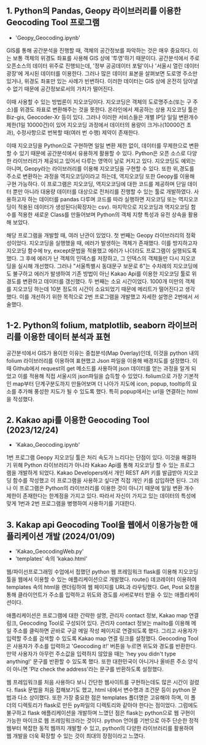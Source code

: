 ## 1. Python의 Pandas, Geopy 라이브러리를 이용한 Geocoding Tool 프로그램 <br>
- 'Geopy_Geocoding.ipynb'

GIS를 통해 공간분석을 진행할 때, 객체의 공간정보를 파악하는 것은 매우 중요하다. 이는 보통 객체의 위경도 좌표를 사용해 GIS 상에 '투영'하기 때문이다. 공간분석에서 주로 오픈소스의 데이터 위주로 진행되는데, '정부 공공데이터 포털'이나 '서울시 열린 데이터 광장'에 게시된 데이터를 이용한다. 그러나 많은 데이터 표본을 살펴보면 도로명 주소만 있거나, 위경도 좌표만 있는 사례가 빈번하다. 이러한 데이터는 GIS 상에 온전히 담아낼 수 없기 때문에 공간정보로서의 가치가 떨어진다.<br>

이때 사용할 수 있는 방법론이 지오코딩이다. 지오코딩은 객체의 도로명주소(또는 구 주소)를 위경도 좌표로 변환해주는 것을 뜻한다. 온라인에서 제공하는 상용 지오코딩 툴은 Biz-gis, Geocoder-Xr 등이 있다. 그러나 이러한 서비스들은 개별 IP당 일일 변환개수 제한(1일 10000건)이 있어 지오코딩 과정에서 데이터의 용량이 크거나(10000건 초과), 수정사항으로 번복할 때(여러 번 수행) 제약이 존재한다.<br>

이때 지오코딩을 Python으로 구현하면 일일 변환 제한 없이, 데이터를 무제한으로 변환할 수 있기 때문에 공간분석에서 유용하게 활용할 수 있다. Python은 오픈 소스로 다양한 라이브러리가 제공되고 있어서 다루는 영역이 날로 커지고 있다. 지오코딩도 예외는 아니며, Geopy라는 라이브러리를 이용해 지오코딩을 구현할 수 있다. 또한 위,경도를 주소로 변환하는 과정을 역지오코딩이라고 하는데, 역지오코딩 또한 Geopy를 이용해 구현 가능하다. 이 프로그램은 지오코딩, 역지오코딩에 대한 코드를 제공하며 단일 데이터 뿐만 아니라 대용량 데이터를 대상으로 전처리를 진행할 수 있는 툴로 개발하였다. 사용하고자 하는 데이터를 pandas 다루며 코드를 따라 실행하면 지오코딩 또는 역지오코딩이 적용된 데이터가 생성된다(확장자는 csv). 마지막으로 지오코딩과 역지오코딩 함수를 적용한 새로운 Class를 만들어보며 Python의 객체 지향 특성과 유전 상속을 활용해 보았다.  <br>

해당 프로그램을 개발할 때, 여러 난관이 있었다. 첫 번째는 Geopy 라이브러리의 정확성이었다. 지오코딩을 실행했을 때, 에러가 발생하는 객체가 존재했다. 이를 방지하고자 지오코딩 함수에 try, except문법을 적용했고 에러가 나더라도 프로그램이 실행되도록 했다. 그 후에 에러가 난 객체의 인덱스를 저장하고, 그 인덱스의 객체들만 다시 지오코딩을 실시해 개선했다. 그러나 "서울특별시 동대문구 보문로 6"는 수차례의 지오코딩에도 불구하고 에러가 발생하여 기존 방법이 아닌 Kakao Api를 이용한 지오코딩 툴로 위경도를 변환하고 데이터를 갱신했다. 두 번째는 소요 시간이었다. 1000개 미만의 객체를 지오코딩 하는데 10분 정도의 시간이 소요되었기 때문에 메리트가 떨어진다고 생각했다. 이를 개선하기 위한 목적으로 2번 프로그램을 개발했고 자세한 설명은 2번에서 서술했다.<br>


## 1-2. Python의 folium, matplotlib, seaborn 라이브러리를 이용한 데이터 분석과 표현<br>

공간분석에서 GIS가 용이한 이유는 중첩분석(Map 0verlay)인데, 이것을 python 내의 folium 라이브러리를 이용하여 표현했고 Json 파일을 이용해 배경지도를 설정했다. 이때 Github에서 request의 get 메소드를 사용하여 json 데이터를 얻는 과정을 알게 되었고 이를 적용해 직접 서울시의 json파일을 습득할 수 있었다. folium으로 가장 기본적인 map부터 단계구분도까지 만들어보며 더 나아가 지도에 icon, popup, tooltip의 요소를 추가해 풍성한 지도가 될 수 있도록 했다. 특히 popup에서는 url을 연결하는 html을 작성했다.<br>

## 2. Kakao api를 이용한 Geocoding Tool (2023/12/24) <br>
- 'Kakao_Geocoding.ipynb' <br>

1번 프로그램 Geopy 지오코딩 툴은 처리 속도가 느리다는 단점이 있다. 이것을 해결하기 위해 Python 라이브러리가 아니라 Kakao Api를 통해 지오코딩 할 수 있는 프로그램을 개발하게 되었다. Kakao Developers에서 개인 REST API 키를 발급받아 지오코딩 함수를 작성했고 이 프로그램을 사용하고 싶다면 직접 개인 키를 삽입하면 된다. 그러나 이 프로그램은 Python의 라이브러리를 이용한 것이 아니기 때문에 일일 변환 개수 제한이 존재한다는 한계점을 가지고 있다. 따라서 자신이 가지고 있는 데이터의 특성에 맞게 1번과 2번 프로그램을 병행하여 사용하기를 기대한다.

## 3. Kakap api Geocoding Tool을 웹에서 이용가능한 애플리케이션 개발 (2024/01/09) <br>
- 'Kakao_GeocodingWeb.py' <br>
- 'templates' 속의 'kakao.html' <br>

웹/파이선프로그래밍 수업에서 접했던 python 웹 프레임워크 flask를 이용해 지오코딩 툴을 웹에서 이용할 수 있는 애플리케이션으로 개발했다. route() 데코레이터 이용하여 templates 속의 html을 랜더링하여 웹 페이지를 URL과 라우팅했다. Get, Post 요청을 통해 클라이언트가 주소를 입력하고 위도와 경도를 서버로부터 받을 수 있는 애플리케이션이다.<br>

애플리케이션은 프로그램에 대한 간략한 설명, 관리자 contact 정보, Kakao map 연결 링크, Geocoding Tool로 구성되어 있다. 관리자 contact 정보는 mailto를 이용해 메일 주소를 클릭하면 곧바로 구글 메일 작성 페이지로 연결되도록 했다. 그리고 사용자가 입력할 주소를 검색할 수 있도록 Kakao map 연결 링크를 설정했다. Geocoding Tool은 사용자가 주소를 입력하고 'Geocoding it!' 버튼을 누르면 위도와 경도를 반환한다. 만약 사용자가 아무런 주소값을 입력하지 않았을 때는 'hey you didn't type anything!' 문구를 반환할 수 있도록 했다. 또한 대한민국이 아니거나 올바른 주소 양식이 아니면 'Plz check the address'라는 문구를 반환하도록 설정했다. <br>

웹 프레임워크를 처음 사용하다 보니 간단한 웹사이트를 구현하는데도 많은 시간이 걸렸다. flask 문법을 처음 접해보기도 했고, html 내에서 변수명과 조건문 등이 python 문법과 다소 상이했다. 또한 가장 중요한 점은 templates 폴더명은 고유해야 하며, 이 폴더의 디렉토리가 flask로 만든 py파일의 디렉토리와 같아야 한다는 점이었다. 그럼에도 불구하고 flask 애플리케이션을 개발하며 느꼈던 점은 flask는 python으로 웹 구현이 가능한 마이크로 웹 프레임워크라는 것이다. python 언어를 기반으로 아주 단순한 정적 웹부터 복잡한 동적 웹까지 개발할 수 있고, python의 다양한 라이브러리를 활용하여 웹 개발을 더욱 확장할 수 있는 것이 최대의 장점이라고 느꼈다.  
